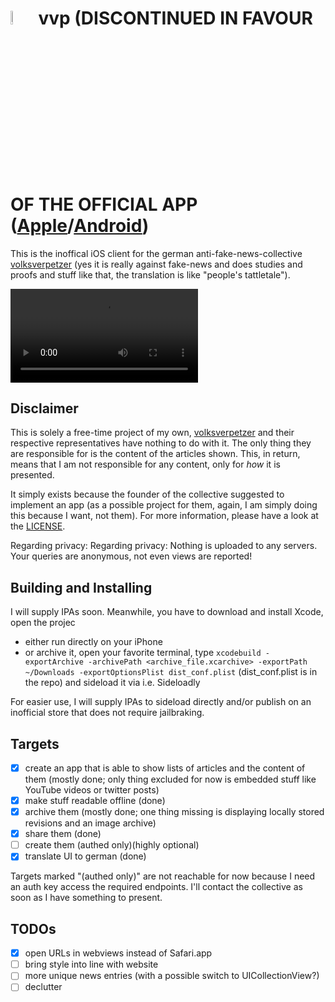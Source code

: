 # <img src=https://cdn.discordapp.com/attachments/1034437799048380477/1034442812562878484/VolksverpetzerIcon256x2561xunbordered.png width=7.5% height=7.5%> vvp (DISCONTINUED IN FAVOUR OF THE OFFICIAL APP ([Apple](https://apps.apple.com/de/app/volksverpetzer/id6444314080)/[Android](https://play.google.com/store/apps/details?id=de.volksverpetzer.app))


This is the inoffical iOS client for the german anti-fake-news-collective [volksverpetzer](https://www.volksverpetzer.de) (yes it is really against fake-news and does studies and proofs and stuff like that, the translation is like "people's tattletale").

![demo video](https://cdn.discordapp.com/attachments/1034437799048380477/1034455642267713586/sample_dev.mov)

## Disclaimer

This is solely a free-time project of my own, [volksverpetzer](https://volksverpetzer.de) and their respective representatives have nothing to do with it. The only thing they are responsible for is the content of the articles shown.
This, in return, means that I am not responsible for any content, only for _how_ it is presented. 

It simply exists because the founder of the collective suggested to implement an app (as a possible project for them, again, I am simply doing this because I want, not them).
For more information, please have a look at the [LICENSE](https://github.com/theBreadCompany/vvp/blob/main/LICENSE).

Regarding privacy: Regarding privacy: Nothing is uploaded to any servers. Your queries are anonymous, not even views are reported!

## Building and Installing

I will supply IPAs soon. Meanwhile, you have to download and install Xcode, open the projec
- either run directly on your iPhone
- or archive it, open your favorite terminal, type `xcodebuild -exportArchive -archivePath <archive_file.xcarchive> -exportPath ~/Downloads -exportOptionsPlist dist_conf.plist` (dist_conf.plist is in the repo) and sideload it via i.e. Sideloadly

For easier use, I will supply IPAs to sideload directly and/or publish on an inofficial store that does not require jailbraking.

## Targets
- [x] create an app that is able to show lists of articles and the content of them (mostly done; only thing excluded for now is embedded stuff like YouTube videos or twitter posts)
- [x] make stuff readable offline (done)
- [x] archive them (mostly done; one thing missing is displaying locally stored revisions and an image archive)
- [x] share them (done)
- [ ] create them (authed only)(highly optional)
- [x] translate UI to german (done)

Targets marked "(authed only)" are not reachable for now because I need an auth key access the required endpoints. I'll contact the collective as soon as I have something to present.

## TODOs

- [x] open URLs in webviews instead of Safari.app
- [ ] bring style into line with website
- [ ] more unique news entries (with a possible switch to UICollectionView?)
- [ ] declutter
